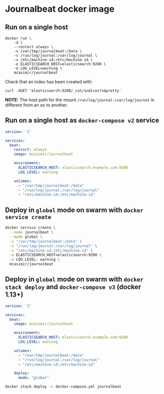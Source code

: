 # Journalbeat docker image

## Run on a single host

```
docker run \
    -d \
    --restart always \
    -v /var/tmp/journalbeat:/data \
    -v /run/log/journal:/var/log/journal \
    -v /etc/machine-id:/etc/machine-id \
    -e ELASTICSEARCH_HOST=elasticsearch:9200 \
    -e LOG_LEVEL=warning \
    mcasimir/journalbeat
```

Check that an index has been created with:

```
curl -XGET 'elasticsearch:9200/_cat/indices?v&pretty'
```

**NOTE:** The host path for the mount `/run/log/journal:/var/log/journal` is different from an os to another.

## Run on a single host as `docker-compose v2` service

``` yaml
version: '2'

services:
  beat:
    restart: always
    image: mcasimir/journalbeat

    environment:
      ELASTICSEARCH_HOST: elasticsearch.example.com:9200
      LOG_LEVEL: warning

    volumes:
      - "/var/tmp/journalbeat:/data"
      - "/run/log/journal:/var/log/journal"
      - "/etc/machine-id:/etc/machine-id"
```

## Deploy in `global` mode on swarm with `docker service create`

```sh
docker service create \
  --name journalbeat \
  --mode global \
  -v "/var/tmp/journalbeat:/data" \
  -v "/run/log/journal:/var/log/journal" \
  -v "/etc/machine-id:/etc/machine-id" \
  -e ELASTICSEARCH_HOST=elasticsearch:9200 \
  -e LOG_LEVEL: warning \
  mcasimir/journalbeat
```

## Deploy in `global` mode on swarm with `docker stack deploy` and `docker-compose v3` (docker 1.13+)

``` yaml
version: '3'

services:
  beat:
    image: mcasimir/journalbeat

    environment:
      ELASTICSEARCH_HOST: elasticsearch.example.com:9200
      LOG_LEVEL: warning

    volumes:
      - "/var/tmp/journalbeat:/data"
      - "/run/log/journal:/var/log/journal"
      - "/etc/machine-id:/etc/machine-id"

    deploy:
      mode: "global"
```

```sh
docker stack deploy -c docker-compose.yml journalbeat
```

